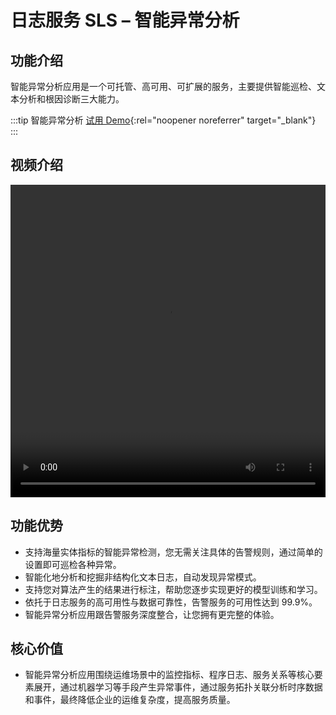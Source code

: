 # 日志服务 SLS – 智能异常分析

## 功能介绍

智能异常分析应用是一个可托管、高可用、可扩展的服务，主要提供智能巡检、文本分析和根因诊断三大能力。

:::tip 智能异常分析
[试用 Demo](/playground/demo.html?dest=/lognext/app/ids/public-demo-aiops%3Fresource=/overview){:rel="noopener noreferrer" target="\_blank"}
:::

## 视频介绍

<video src="https://static-aliyun-doc.oss-cn-hangzhou.aliyuncs.com/file-manage-files/zh-CN/20230806/dfws/智能异常分析.mp4" controls="controls" width="100%" height="500" autoplay="autoplay">
您的浏览器不支持 video 标签。
</video>

## 功能优势

- 支持海量实体指标的智能异常检测，您无需关注具体的告警规则，通过简单的设置即可巡检各种异常。
- 智能化地分析和挖掘非结构化文本日志，自动发现异常模式。
- 支持您对算法产生的结果进行标注，帮助您逐步实现更好的模型训练和学习。
- 依托于日志服务的高可用性与数据可靠性，告警服务的可用性达到 99.9%。
- 智能异常分析应用跟告警服务深度整合，让您拥有更完整的体验。

## 核心价值

- 智能异常分析应用围绕运维场景中的监控指标、程序日志、服务关系等核心要素展开，通过机器学习等手段产生异常事件，通过服务拓扑关联分析时序数据和事件，最终降低企业的运维复杂度，提高服务质量。
